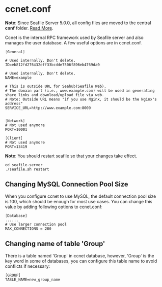 # ccnet.conf

**Note**: Since Seafile Server 5.0.0, all config files are moved to the central **conf** folder. [Read More](../deploy/new_directory_layout_5_0_0.md).

Ccnet is the internal RPC framework used by Seafile server and also manages the user database. A few useful options are in ccnet.conf.

```
[General]

# Used internally. Don't delete.
ID=eb812fd276432eff33bcdde7506f896eb4769da0

# Used internally. Don't delete.
NAME=example

# This is outside URL for Seahub(Seafile Web). 
# The domain part (i.e., www.example.com) will be used in generating share links and download/upload file via web.
# Note: Outside URL means "if you use Nginx, it should be the Nginx's address"
SERVICE_URL=http://www.example.com:8000


[Network]
# Not used anymore
PORT=10001

[Client]
# Not used anymore
PORT=13419

```

**Note**: You should restart seafile so that your changes take effect.

```
cd seafile-server
./seafile.sh restart
```

## Changing MySQL Connection Pool Size

When you configure ccnet to use MySQL, the default connection pool size is 100, which should be enough for most use cases. You can change this value by adding following options to ccnet.conf:

```
[Database]
......
# Use larger connection pool
MAX_CONNECTIONS = 200
```

## Changing name of table 'Group'

There is a table named 'Group' in ccnet database, however, 'Group' is the key word in some of databases, you can configure this table name to avoid conflicts if necessary:
```
[GROUP]
TABLE_NAME=new_group_name
```

